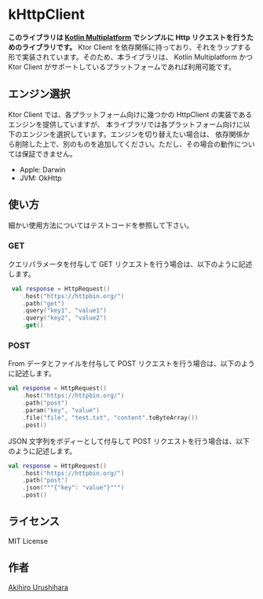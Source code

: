 # kHttpClient

**このライブラリは [Kotlin Multiplatform](https://kotlinlang.org/docs/multiplatform.html) でシンプルに Http リクエストを行うためのライブラリです。**
Ktor Client を依存関係に持っており、それをラップする形で実装されています。そのため、本ライブラリは、
Kotlin Multiplatform かつ Ktor Client がサポートしているプラットフォームであれば利用可能です。

## エンジン選択

Ktor Client では、各プラットフォーム向けに幾つかの HttpClient の実装であるエンジンを提供していますが、
本ライブラリでは各プラットフォーム向けに以下のエンジンを選択しています。エンジンを切り替えたい場合は、
依存関係から削除した上で、別のものを追加してください。ただし、その場合の動作については保証できません。

* Apple: Darwin
* JVM: OkHttp

## 使い方

細かい使用方法についてはテストコードを参照して下さい。

### GET

クエリパラメータを付与して GET リクエストを行う場合は、以下のように記述します。

```kotlin
 val response = HttpRequest()
    .host("https://httpbin.org/")
    .path("get")
    .query("key1", "value1")
    .query("key2", "value2")
    .get()
```

### POST

From データとファイルを付与して POST リクエストを行う場合は、以下のように記述します。

```kotlin
val response = HttpRequest()
    .host("https://httpbin.org/")
    .path("post")
    .param("key", "value")
    .file("file", "test.txt", "content".toByteArray())
    .post()
```

JSON 文字列をボディーとして付与して POST リクエストを行う場合は、以下のように記述します。

```kotlin
val response = HttpRequest()
    .host("https://httpbin.org/")
    .path("post")
    .json("""{"key": "value"}""")
    .post()
```

## ライセンス

MIT License

## 作者

[Akihiro Urushihara](https://github.com/uakihir0)
